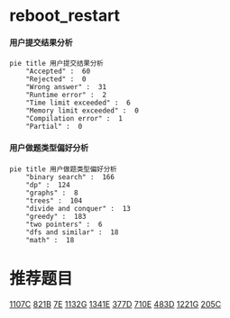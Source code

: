 # reboot_restart

<!-- tabs:start -->



#### **用户提交结果分析**

```mermaid
pie title 用户提交结果分析
    "Accepted" :  60
    "Rejected" :  0
    "Wrong answer" :  31
    "Runtime error" :  2
    "Time limit exceeded" :  6
    "Memory limit exceeded" :  0
    "Compilation error" :  1
    "Partial" :  0
```

#### **用户做题类型偏好分析**

```mermaid
pie title 用户做题类型偏好分析
    "binary search" :  166
    "dp" :  124
    "graphs" :  8
    "trees" :  104
    "divide and conquer" :  13
    "greedy" :  183
    "two pointers" :  6
    "dfs and similar" :  18
    "math" :  18
```



<!-- tabs:end -->
# 推荐题目
[1107C](https://codeforces.com/contest/1107/problem/C)
[821B](https://codeforces.com/contest/821/problem/B)
[7E](https://codeforces.com/contest/7/problem/E)
[1132G](https://codeforces.com/contest/1132/problem/G)
[1341E](https://codeforces.com/contest/1341/problem/E)
[377D](https://codeforces.com/contest/377/problem/D)
[710E](https://codeforces.com/contest/710/problem/E)
[483D](https://codeforces.com/contest/483/problem/D)
[1221G](https://codeforces.com/contest/1221/problem/G)
[205C](https://codeforces.com/contest/205/problem/C)
